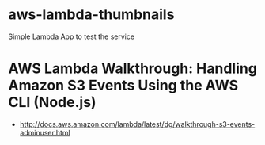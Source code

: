 # aws-lambda-thumbnails
Simple Lambda App to test the service

# AWS Lambda Walkthrough: Handling Amazon S3 Events Using the AWS CLI (Node.js)

  * http://docs.aws.amazon.com/lambda/latest/dg/walkthrough-s3-events-adminuser.html
